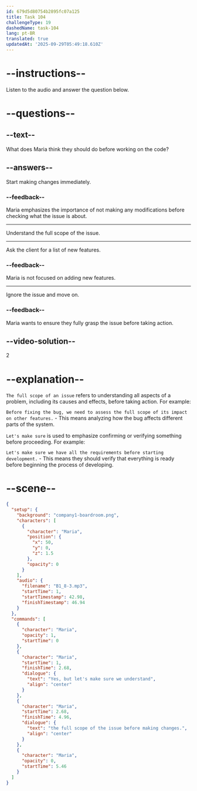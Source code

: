 ```yaml
---
id: 679d5d80754b2895fc07a125
title: Task 104
challengeType: 19
dashedName: task-104
lang: pt-BR
translated: true
updatedAt: '2025-09-29T05:49:18.610Z'
---
```


<!-- (Audio) Maria: Yes, but let's make sure we understand the full scope of the issue before making changes. -->

# --instructions--

Listen to the audio and answer the question below.

# --questions--

## --text--

What does Maria think they should do before working on the code?

## --answers--

Start making changes immediately.

### --feedback--

Maria emphasizes the importance of not making any modifications before checking what the issue is about.

---

Understand the full scope of the issue.

---

Ask the client for a list of new features.

### --feedback--

Maria is not focused on adding new features.

---

Ignore the issue and move on.

### --feedback--

Maria wants to ensure they fully grasp the issue before taking action.

## --video-solution--

2

# --explanation--

`The full scope of an issue` refers to understanding all aspects of a problem, including its causes and effects, before taking action. For example:

`Before fixing the bug, we need to assess the full scope of its impact on other features.` - This means analyzing how the bug affects different parts of the system.

`Let's make sure` is used to emphasize confirming or verifying something before proceeding. For example:

`Let's make sure we have all the requirements before starting development.` - This means they should verify that everything is ready before beginning the process of developing.

# --scene--

```json
{
  "setup": {
    "background": "company1-boardroom.png",
    "characters": [
      {
        "character": "Maria",
        "position": {
          "x": 50,
          "y": 0,
          "z": 1.5
        },
        "opacity": 0
      }
    ],
    "audio": {
      "filename": "B1_8-3.mp3",
      "startTime": 1,
      "startTimestamp": 42.98,
      "finishTimestamp": 46.94
    }
  },
  "commands": [
    {
      "character": "Maria",
      "opacity": 1,
      "startTime": 0
    },
    {
      "character": "Maria",
      "startTime": 1,
      "finishTime": 2.68,
      "dialogue": {
        "text": "Yes, but let's make sure we understand",
        "align": "center"
      }
    },
    {
      "character": "Maria",
      "startTime": 2.68,
      "finishTime": 4.96,
      "dialogue": {
        "text": "the full scope of the issue before making changes.",
        "align": "center"
      }
    },
    {
      "character": "Maria",
      "opacity": 0,
      "startTime": 5.46
    }
  ]
}
```
